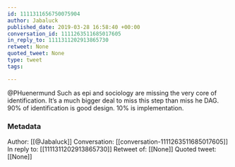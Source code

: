 ```yaml
---
id: 1111311656750075904
author: Jabaluck
published_date: 2019-03-28 16:58:40 +00:00
conversation_id: 1111263511685017605
in_reply_to: 1111311202913865730
retweet: None
quoted_tweet: None
type: tweet
tags:

---
```


@PHuenermund Such as epi and sociology are missing the very core of identification. It’s a much bigger deal to miss this step than miss he DAG. 90% of identification is good design. 10% is implementation.

### Metadata

Author: [[@Jabaluck]]
Conversation: [[conversation-1111263511685017605]]
In reply to: [[1111311202913865730]]
Retweet of: [[None]]
Quoted tweet: [[None]]
